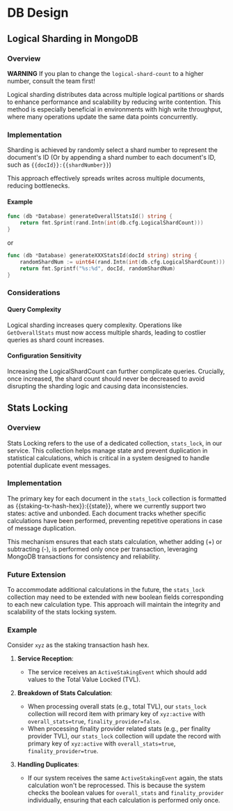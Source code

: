 # DB Design

## Logical Sharding in MongoDB

### Overview

**WARNING** If you plan to change the `logical-shard-count` to a higher number, 
consult the team first!

Logical sharding distributes data across multiple logical partitions or shards 
to enhance performance and scalability by reducing write contention. 
This method is especially beneficial in environments with high write throughput, 
where many operations update the same data points concurrently.

### Implementation

Sharding is achieved by randomly select a shard number to represent the document's ID
(Or by appending a shard number to each document's ID, such as `{{docId}}:{{shardNumber}}`)

This approach effectively spreads 
writes across multiple documents, reducing bottlenecks.

#### Example
```go
func (db *Database) generateOverallStatsId() string {
	return fmt.Sprint(rand.Intn(int(db.cfg.LogicalShardCount)))
}
```

or 
```go
func (db *Database) generateXXXStatsId(docId string) string {
    randomShardNum := uint64(rand.Intn(int(db.cfg.LogicalShardCount)))
    return fmt.Sprintf("%s:%d", docId, randomShardNum)
}
```

### Considerations

#### Query Complexity

Logical sharding increases query complexity. 
Operations like `GetOverallStats` must now access multiple shards, 
leading to costlier queries as shard count increases.

#### Configuration Sensitivity

Increasing the LogicalShardCount can further complicate queries. 
Crucially, once increased, the shard count should never be decreased to avoid 
disrupting the sharding logic and causing data inconsistencies.

## Stats Locking

### Overview
Stats Locking refers to the use of a dedicated collection, `stats_lock`, in our service. 
This collection helps manage state and prevent duplication in statistical calculations, 
which is critical in a system designed to handle potential duplicate event messages.

### Implementation

The primary key for each document in the `stats_lock` collection is 
formatted as {{staking-tx-hash-hex}}:{{state}}, 
where we currently support two states: active and unbonded. Each document tracks 
whether specific calculations have been performed, 
preventing repetitive operations in case of message duplication.

This mechanism ensures that each stats calculation, 
whether adding (+) or subtracting (-), is performed only once per transaction, 
leveraging MongoDB transactions for consistency and reliability.

### Future Extension

To accommodate additional calculations in the future, 
the `stats_lock` collection may need to be extended with new boolean fields 
corresponding to each new calculation type. 
This approach will maintain the integrity and scalability of the stats locking system.

### Example

Consider `xyz` as the staking transaction hash hex.

1. **Service Reception**:
    - The service receives an `ActiveStakingEvent` which should add values to 
    the Total Value Locked (TVL).
  
2. **Breakdown of Stats Calculation**:
    - When processing overall stats (e.g., total TVL), our `stats_lock` collection 
    will record item with primary key of `xyz:active` with `overall_stats=true`, `finality_provider=false`.
    - When processing finality provider related stats (e.g., per finality provider TVL), 
    our `stats_lock` collection will update the record with primary key of  `xyz:active` 
    with `overall_stats=true`, `finality_provider=true`.
  
3. **Handling Duplicates**:
    - If our system receives the same `ActiveStakingEvent` again, 
    the stats calculation won't be reprocessed. 
    This is because the system checks the boolean values for `overall_stats` and 
    `finality_provider` individually, ensuring that each calculation is performed only once.